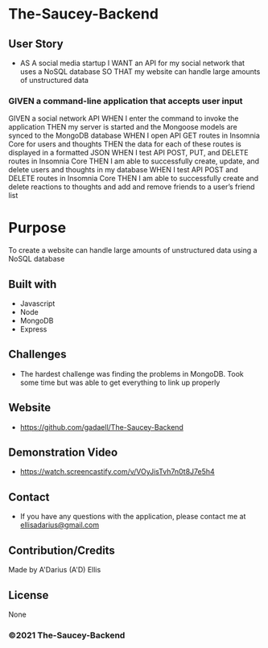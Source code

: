 # The-Saucey-Backend

## User Story

- AS A social media startup
  I WANT an API for my social network that uses a NoSQL database
  SO THAT my website can handle large amounts of unstructured data

### GIVEN a command-line application that accepts user input

GIVEN a social network API
WHEN I enter the command to invoke the application
THEN my server is started and the Mongoose models are synced to the MongoDB database
WHEN I open API GET routes in Insomnia Core for users and thoughts
THEN the data for each of these routes is displayed in a formatted JSON
WHEN I test API POST, PUT, and DELETE routes in Insomnia Core
THEN I am able to successfully create, update, and delete users and thoughts in my database
WHEN I test API POST and DELETE routes in Insomnia Core
THEN I am able to successfully create and delete reactions to thoughts and add and remove friends to a user’s friend list

# Purpose

To create a website can handle large amounts of unstructured data using a NoSQL database

## Built with

- Javascript
- Node
- MongoDB
- Express

## Challenges

- The hardest challenge was finding the problems in MongoDB. Took some time but was able to get everything to link up properly

## Website

- https://github.com/gadaell/The-Saucey-Backend

## Demonstration Video

- https://watch.screencastify.com/v/VOyJisTvh7n0t8J7e5h4

## Contact

- If you have any questions with the application, please contact me at ellisadarius@gmail.com

## Contribution/Credits

Made by A'Darius (A'D) Ellis

## License

None

### ©️2021 The-Saucey-Backend
